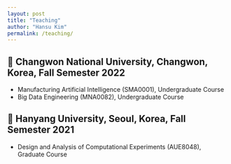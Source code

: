 ```yaml
---
layout: post
title: "Teaching"
author: "Hansu Kim"
permalink: /teaching/
---
```


## 🏫 Changwon National University, Changwon, Korea, Fall Semester 2022   
* Manufacturing Artificial Intelligence (SMA0001), Undergraduate Course   
* Big Data Engineering (MNA0082), Undergraduate Course   
   
   
  
## 🏫 Hanyang University, Seoul, Korea, Fall Semester 2021   
* Design and Analysis of Computational Experiments (AUE8048), Graduate Course   
